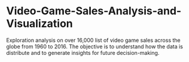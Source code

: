 # Video-Game-Sales-Analysis-and-Visualization
Exploration analysis on over 16,000 list of video game sales across the globe from 1960 to 2016. The objective is to understand how the data is distribute and to generate insights for future decision-making.
